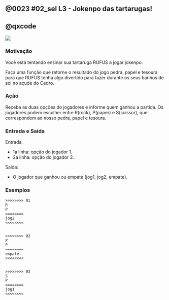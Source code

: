 ## @0023 #02_sel L3 - Jokenpo das tartarugas!
## @qxcode

![](https://raw.githubusercontent.com/qxcodefup/arcade/master/base/0023/capa.jpg)

### Motivação

Você está tentando ensinar sua tartaruga RUFUS a jogar jokenpo.

Faça uma função que retorne o resultado do jogo pedra, papel e tesoura para que RUFUS tenha algo divertido para fazer durante os seus banhos de sol no açude do Cedro.


### Ação

Receba as duas opções do jogadores e informe quem ganhou a partida.
Os jogadores podem escolher entre R(rock), P(paper) e S(scissor), que correspondem ao nosso pedra, papel e tesoura.


### Entrada e Saída

Entrada:

* 1a linha: opção do jogador 1.
* 2a linha: opção do jogador 2.

Saída:

* O jogador que ganhou ou empate (jog1, jog2, empate).



### Exemplos

```
>>>>>>>> 01
R
P
========
jog2
<<<<<<<<


>>>>>>>> 02
P
P
========
empate
<<<<<<<<


>>>>>>>> 03
S
P
========
jog1
<<<<<<<<
```
<!---
>>>>>>>> 04
S
S
========
empate
<<<<<<<<




>>>>>>>> 05
R
S
========
jog1
<<<<<<<<


>>>>>>>> 06
S
R
========
jog2
<<<<<<<<


>>>>>>>> 07
R
R
========
empate
<<<<<<<<


>>>>>>>> 08
P
R
========
jog1
<<<<<<<<


---->
